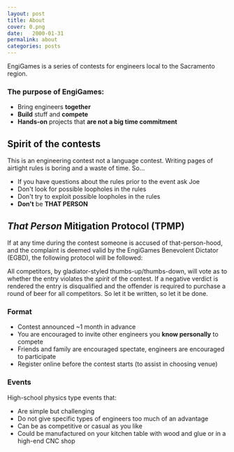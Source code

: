 ```yaml
---
layout: post
title: About
cover: 0.png
date:   2000-01-31
permalink: about
categories: posts
---
```


EngiGames is a series of contests for engineers local to the Sacramento region.

### The purpose of EngiGames:

 - Bring engineers **together**
 - **Build** stuff and **compete**
 - **Hands-on** projects that **are not a big time commitment**

## Spirit of the contests

This is an engineering contest not a language contest. Writing pages of airtight rules is boring and a waste of time. So...

 * If you have questions about the rules prior to the event ask Joe
 * Don't look for possible loopholes in the rules
 * Don't try to exploit possible loopholes in the rules
 * **Don't** be **THAT PERSON**

## *That Person* Mitigation Protocol (TPMP)

If at any time during the contest someone is accused of that-person-hood, and the complaint is deemed valid by the EngiGames Benevolent Dictator (EGBD), the following protocol will be followed:

All competitors, by gladiator-styled thumbs-up/thumbs-down, will vote as to whether the entry violates the *spirit* of the contest. If a negative verdict is rendered the entry is disqualified and the offender is required to purchase a round of beer for all competitors. So let it be written, so let it be done.

### Format

 - Contest announced ~1 month in advance
 - You are encouraged to invite other engineers you **know personally** to compete
 - Friends and family are encouraged spectate, engineers are encouraged to participate
 - Register online before the contest starts (to assist in choosing venue)

### Events

High-school physics type events that:

 - Are simple but challenging
 - Do not give specific types of engineers too much of an advantage
 - Can be as competitive or casual as you like
 - Could be manufactured on your kitchen table with wood and glue or in a high-end CNC shop
